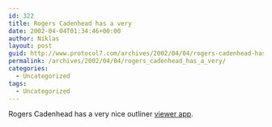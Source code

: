 ```yaml
---
id: 322
title: Rogers Cadenhead has a very
date: 2002-04-04T01:34:46+00:00
author: Niklas
layout: post
guid: http://www.protocol7.com/archives/2002/04/04/rogers-cadenhead-has-a-very/
permalink: /archives/2002/04/04/rogers_cadenhead_has_a_very/
categories:
  - Uncategorized
tags:
  - Uncategorized
---
```

<div class='microid-bf87f3b1ebaa5ddf6820b5859796863ab9b540c0'>
  <p>
    Rogers Cadenhead has a very nice outliner <a href="http://rcs.myelin.cjb.net/users/0000001/2002/03/30.html">viewer app</a>.
  </p>
</div>
